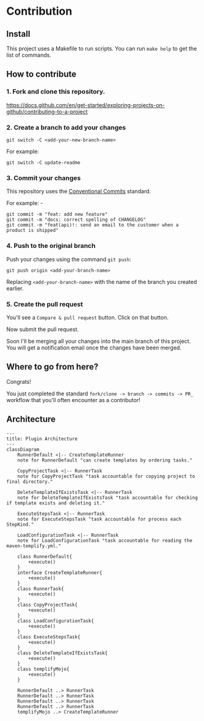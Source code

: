 # Contribution

## Install

This project uses a Makefile to run scripts. You can run `make help` to get the list of commands.

## How to contribute

### 1. Fork and clone this repository.

https://docs.github.com/en/get-started/exploring-projects-on-github/contributing-to-a-project

### 2. Create a branch to add your changes

```
git switch -C <add-your-new-branch-name>
```

For example:

```
git switch -C update-readme
```

### 3. Commit your changes

This repository uses the [Conventional Commits](https://www.conventionalcommits.org/en/v1.0.0/) standard. 

For example:
    -
```
git commit -m "feat: add new feature" 
git commit -m "docs: correct spelling of CHANGELOG" 
git commit -m "feat(api)!: send an email to the customer when a product is shipped" 

```

### 4. Push to the original branch

Push your changes using the command `git push`:

```
git push origin <add-your-branch-name>
```

Replacing `<add-your-branch-name>` with the name of the branch you created earlier.

### 5. Create the pull request

You'll see a `Compare & pull request` button. Click on that button.

Now submit the pull request.

Soon I'll be merging all your changes into the main branch of this project. You will get a notification email once the changes have been merged.


## Where to go from here?

Congrats!  

You just completed the standard `fork/clone -> branch -> commits -> PR_` workflow that you'll often encounter as a contributor!

## Architecture


```mermaid
---
title: Plugin Architecture
---
classDiagram
    RunnerDefault <|-- CreateTemplateRunner
    note for RunnerDefault "can create templates by ordering tasks."

    CopyProjectTask <|-- RunnerTask
    note for CopyProjectTask "task accountable for copying project to final directory."

    DeleteTemplateIfExistsTask <|-- RunnerTask
    note for DeleteTemplateIfExistsTask "task accountable for checking if template exists and deleting it."

    ExecuteStepsTask <|-- RunnerTask
    note for ExecuteStepsTask "task accountable for process each StepKind."

    LoadConfigurationTask <|-- RunnerTask
    note for LoadConfigurationTask "task accountable for reading the maven-templify.yml."

    class RunnerDefault{
        +execute()
    }
    interface CreateTemplateRunner{
        +execute()
    }
    class RunnerTask{
        +execute()
    }
    class CopyProjectTask{
        +execute()
    }
    class LoadConfigurationTask{
        +execute()
    }
    class ExecuteStepsTask{
        +execute()
    }
    class DeleteTemplateIfExistsTask{
        +execute()
    }
    class templifyMojo{
        +execute()
    }

    RunnerDefault ..> RunnerTask
    RunnerDefault ..> RunnerTask
    RunnerDefault ..> RunnerTask
    RunnerDefault ..> RunnerTask
    templifyMojo ..> CreateTemplateRunner
```
